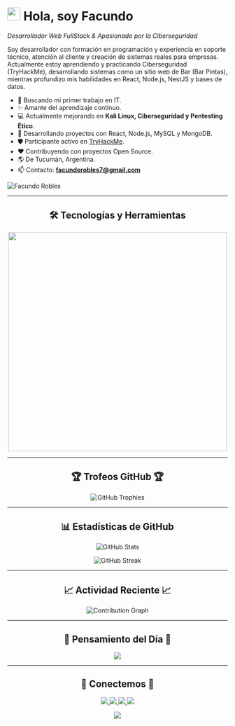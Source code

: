 <!--Header Name-->
# <img src="https://emojis.slackmojis.com/emojis/images/1531849430/4246/blob-sunglasses.gif?1531849430" width="30"/> Hola, soy Facundo
*Desarrollador Web FullStack & Apasionado por la Ciberseguridad*

<!--Start Intro-->
<p align="left">
Soy desarrollador con formación en programación y experiencia en soporte técnico, atención al cliente y creación de sistemas reales para empresas. Actualmente estoy aprendiendo y practicando Ciberseguridad (TryHackMe), desarrollando sistemas como un sitio web de Bar (Bar Pintas), mientras profundizo mis habilidades en React, Node.js, NestJS y bases de datos.
</p>

- 🎯 Buscando mi primer trabajo en IT.
- ✨ Amante del aprendizaje continuo.
- 💻 Actualmente mejorando en **Kali Linux, Ciberseguridad y Pentesting Ético**.
- 🚀 Desarrollando proyectos con React, Node.js, MySQL y MongoDB.
- 🛡 Participante activo en [TryHackMe](https://tryhackme.com).
- ❤️ Contribuyendo con proyectos Open Source.
- 🌎 De Tucumán, Argentina.
- 📫 Contacto: **facundorobles7@gmail.com**

<!--End Intro-->

<!--Profile Count Badge-->
<p align="left">
  <img src="https://komarev.com/ghpvc/?username=facundorobles&label=Profile%20views&color=770677&style=for-the-badge&logo=star" alt="Facundo Robles" />
</p>

---

<!--Languages and Tools Section-->
<h2 align="center">🛠 Tecnologías y Herramientas</h2>
<p align="center">
<img width="500px" src="https://skillicons.dev/icons?i=js,ts,html,css,react,nodejs,express,nestjs,mysql,mongo,py,kali,linux,git,vscode,postman&perline=9" />
</p>

---

<!--Trophies Section-->
<h2 align="center">🏆 Trofeos GitHub 🏆</h2>
<p align="center">
  <img src="https://github-profile-trophy.vercel.app/?username=facundorobles&theme=onedark&margin-w=15&margin-h=15" alt="GitHub Trophies" />
</p>

---

<!--Github Stats Table-->
<h2 align="center">📊 Estadísticas de GitHub</h2>
<p align="center">
  <img src="https://github-readme-stats.vercel.app/api?username=facundorobles&count_private=true&show_icons=true&theme=tokyonight" alt="GitHub Stats" />
</p>
<p align="center">
  <img src="https://streak-stats.demolab.com?user=facundorobles&theme=tokyonight" alt="GitHub Streak" />
</p>

---

<!--Contribution Graph-->
<h2 align="center">📈 Actividad Reciente 📈</h2>
<p align="center">
  <img src="https://github-readme-activity-graph.vercel.app/graph?username=facundorobles&theme=github-compact" alt="Contribution Graph" />
</p>

---

<!--Dynamic Quote Card-->
<h2 align="center">🌟 Pensamiento del Día 🌟</h2>
<p align="center">
  <img src="https://readme-daily-quotes.vercel.app/api?quote=Aprender%20no%20es%20llenar%20un%20recipiente%2C%20sino%20encender%20un%20fuego%20que%20ilumina%20el%20camino.&author=Facundo%20Robles&theme=dark&bg_color=011627&author_color=79d3c3" />
</p>

---

<!--Contact Section-->
<h2 align="center">🤝 Conectemos 🤝</h2>
<p align="center">
 <a href="https://www.linkedin.com/in/frobles-dev/" target="_blank">
   <img src="https://img.shields.io/badge/LinkedIn-0077B5?style=for-the-badge&logo=linkedin&logoColor=white" />
 </a>
 <a href="mailto:facundorobles7@gmail.com" target="_blank">
   <img src="https://img.shields.io/badge/Gmail-D14836?style=for-the-badge&logo=gmail&logoColor=white" />
 </a>
 <a href="https://tryhackme.com/p/roblesfacundo7" target="_blank">
   <img src="https://img.shields.io/badge/TryHackMe-212C42?style=for-the-badge&logo=tryhackme&logoColor=white" />
 </a>
 <a href="https://www.instagram.com/facu.rob/?next=%2F" target="_blank">
   <img src="https://img.shields.io/badge/Instagram-E4405F?style=for-the-badge&logo=instagram&logoColor=white" />
 </a>
</p>

<!--Footer-->
<p align="center">
  <img src="https://capsule-render.vercel.app/api?type=waving&color=gradient&height=65&section=footer" />
</p>
